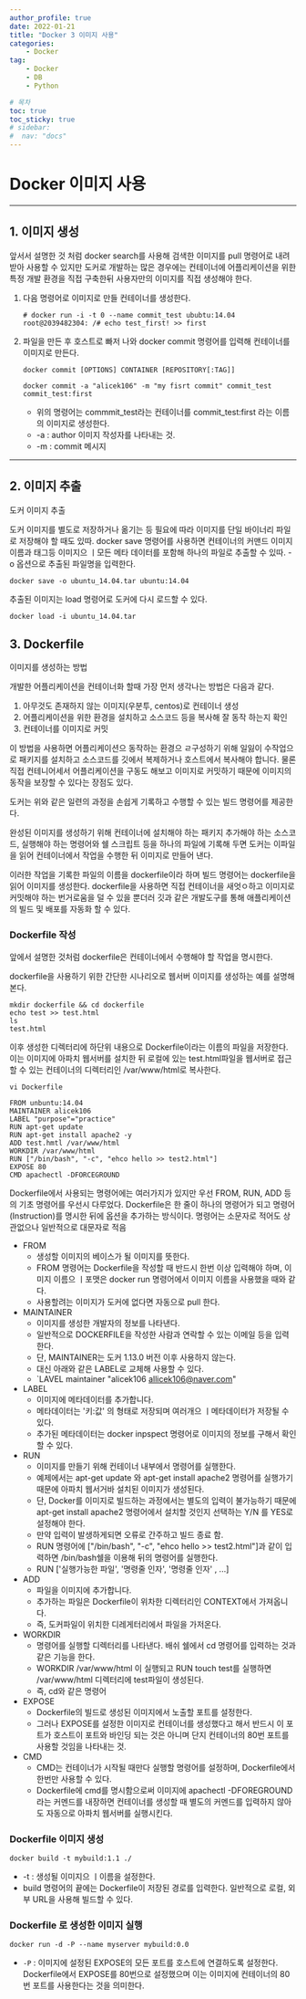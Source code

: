 ```yaml
---
author_profile: true
date: 2022-01-21
title: "Docker 3 이미지 사용"
categories: 
    - Docker
tag: 
    - Docker
    - DB
    - Python

# 목차
toc: true  
toc_sticky: true 
# sidebar:
#  nav: "docs"
---
```


# Docker 이미지 사용

---

## 1. 이미지 생성

앞서서 설명한 것 처럼 docker search를 사용해 검색한 이미지를 pull 명령어로 내려 받아 사용할 수 있지만 도커로 개발하는 많은 경우에는 컨테이너에 어플리케이션을 위한 특정 개발 환경을 직접 구축한뒤 사용자만의 이미지를 직접 생성해야 한다.

1. 다음 명령어로 이미지로 만들 컨테이너를 생성한다.
   ``` 
   # docker run -i -t 0 --name commit_test ububtu:14.04
   root@2039482304: /# echo test_first! >> first
   ```
2. 파일을 만든 후 호스트로 빠저 나와 docker commit 명령어를 입력해 컨테이너를 이미지로 만든다. 
   ``` 
   docker commit [OPTIONS] CONTAINER [REPOSITORY[:TAG]]
   ```
   
   ```
   docker commit -a "alicek106" -m "my fisrt commit" commit_test commit_test:first
   ```
   - 위의 명령어는 commmit_test라는 컨테이너를 commit_test:first 라는 이름의 이미지로 생성한다. 
   - -a : author 이미지 작성자를 나타내는 것. 
   - -m : commit 메시지 

---

## 2. 이미지 추출

도커 이미지 추출

도커 이미지를 별도로 저장하거나 옮기는 등 필요에 따라 이미지를 단일 바이너리 파일로 저장해야 할 때도 있따. 
docker save 명령어를 사용하면 컨테이너의 커맨드 이미지 이름과 태그등 이미지으 ㅣ모든 메타 데이터를 포함해 하나의 파일로 추출할 수 있따. -o 옵션으로 추출된 파일명을 입력한다.

```
docker save -o ubuntu_14.04.tar ubuntu:14.04
```

추출된 이미지는 load 명령어로 도커에 다시 로드할 수 있다.

```
docker load -i ubuntu_14.04.tar
```

## 3. Dockerfile

이미지를 생성하는 방법

개발한 어플리케이션을 컨테이너화 할때 가장 먼저 생각나는 방법은 다음과 같다.
1. 아무것도 존재하지 않는 이미지(우분투, centos)로 컨테이너 생성
2. 어플리케이션을 위한 환경을 설치하고 소스코드 등을 복사해 잘 동작 하는지 확인
3. 컨테이너를 이미지로 커밋

이 방법을 사용하면 어플리케이션으 동작하는 환경으 ㄹ구성하기 위해 일잃이 수작업으로 패키지를 설치하고 소스코드를 깃에서 복제하거나 호스트에서 복사해야 합니다. 물론 직접 컨테니어세서 어플리케이션을 구동도 해보고 이미지로 커밋하기 때문에 이미지의 동작을 보장할 수 있다는 장점도 있다. 

도커는 위와 같은 일련의 과정을 손쉽게 기록하고 수행할 수 있는 빌드 명령어를 제공한다.

완성된 이미지를 생성하기 위해 컨테이너에 설치해야 하는 패키지 추가해야 하는 소스코드, 실행해야 하는 명령어와 쉘 스크립트 등을 하나의 파일에 기록해 두면 도커는 이파일을 읽어 컨테이너에서 작업을 수행한 뒤 이미지로 만들어 낸다. 

이러한 작업을 기록한 파일의 이름을 dockerfile이라 하며 빌드 명령어는 dockerfile을 읽어 이미지를 생성한다. dockerfile을 사용하면 직접 컨테이너을 새엇ㅇ하고 이미지로 커밋해야 하는 번거로움을 덜 수 있을 뿐더러 깃과 같은 개발도구를 통해 애플리케이션의 빌드 및 배포를 자동화 할 수 있다.

### Dockerfile 작성

앞에서 설명한 것처럼 dockerfile은 컨테이너에서 수행해야 할 작업을 명시한다. 

dockerfile을 사용하기 위한 간단한 시나리오로 웹서버 이미지를 생성하는 예를 설명해 본다.

```
mkdir dockerfile && cd dockerfile
echo test >> test.html
ls
test.html
```

이후 생성한 디렉터리에 하단위 내용으로 Dockerfile이라는 이름의 파일을 저장한다. 
이는 이미지에 아파치 웹서버를 설치한 뒤 로컬에 있는 test.html파일을 웹서버로 접근할 수 있는 컨테이너의 디렉터리인 /var/www/html로 복사한다.

```
vi Dockerfile

FROM unbuntu:14.04
MAINTAINER alicek106
LABEL "purpose"="practice"
RUN apt-get update
RUN apt-get install apache2 -y
ADD test.hmtl /var/www/html
WORKDIR /var/www/html
RUN ["/bin/bash", "-c", "ehco hello >> test2.html"]
EXPOSE 80
CMD apachectl -DFORCEGROUND
```

Dockerfile에서 사용되는 명령어에는 여러가지가 있지만 우선 FROM, RUN, ADD 등의 기초 명령어를 우선시 다루었다. 
Dockerfile은 한 줄이 하나의 명령어가 되고 명령어(Instruction)를 명시한 뒤에 옵션을 추가하는 방식이다. 
명령어는 소문자로 적어도 상관없으나 일반적으로 대문자로 적음

- FROM
  - 생성할 이미지의 베이스가 될 이미지를 뜻한다.
  - FROM 명령어는 Dockerfile을 작성할 때 반드시 한번 이상 입력해야 하며, 이미지 이름으 ㅣ포맷은 docker run 명령어에서 이미지 이름을 사용했을 때와 같다.
  - 사용할려는 이미지가 도커에 없다면 자동으로 pull 한다.
- MAINTAINER
  - 이미지를 생성한 개발자의 정보를 나타낸다.
  - 일반적으로 DOCKERFILE을 작성한 사람과 연락할 수 있는 이메일 등을 입력한다. 
  - 단, MAINTAINER는 도커 1.13.0 버전 이후 사용하지 않는다. 
  - 대신 아래와 같은 LABEL로 교체해 사용할 수 있다.
  - `LAVEL maintainer "alicek106 <allicek106@naver.com>"
- LABEL 
  - 이미지에 메타데이터를 추가합니다.
  - 메타데이터는 '키:값' 의 형태로 저장되며 여러개으 ㅣ메타데이터가 저장될 수 있다.
  - 추가된 메타데이터는 docker inpspect 명령어로 이미지의 정보를 구해서 확인할 수 있다.
- RUN
  - 이미지를 만들기 위해 컨테이너 내부에서 명령어를 실행한다.
  - 예제에서는 apt-get update 와 apt-get install apache2 명령어를 실행가기 때문에 아파치 웹서거바 설치된 이미지가 생성된다.
  - 단, Docker를 이미지로 빌드하는 과정에서는 별도의 입력이 불가능하기 때문에 apt-get install apache2 명령어에서 설치할 것인지 선택하는 Y/N 를 YES로 설정해야 한다.
  - 만약 입력이 발생하게되면 오류로 간주하고 빌드 종료 함.
  - RUN 명령어에 ["/bin/bash", "-c", "ehco hello >> test2.html"]과 같이 입력하면 /bin/bash쉘을 이용해 뒤의 명령어를 실행한다. 
  - RUN ['실행가능한 파일', '명령줄 인자', '명령줄 인자' , ...]
- ADD
  - 파일을 이미지에 추가합니다.
  - 추가하는 파일은 Dockerfile이 위차한 디렉터리인 CONTEXT에서 가져옵니다. 
  - 즉, 도커파일이 위치한 디레게터리에서 파일을 가저온다.
- WORKDIR
  - 명령어를 실행할 디렉터리를 나타낸다. 배쉬 쉘에서 cd 명령어를 입력하는 것과 같은 기능을 한다. 
  - WORKDIR /var/www/html 이 실행되고 RUN touch test를 실행하면 /var/www/html 디렉터리에 test파일이 생성된다.
  - 즉, cd와 같은 명령어
- EXPOSE
  - Dockerfile의 빌드로 생성된 이미지에서 노출할 포트를 설정한다. 
  - 그러나 EXPOSE를 설정한 이미지로 컨테이너를 생성했다고 해서 반드시 이 포트가 호스트이 포트와 바인딩 되는 것은 아니며 단지 컨테이너의 80번 포트를 사용할 것임을 나타내는 것.
- CMD
  - CMD는 컨테이너가 시작될 때만다 실행할 명령어를 설정하며, Dockerfile에서 한번만 사용할 수 있다.
  - Dockerfile에 cmd를 명시함으로써 이미지에 apachectl -DFOREGROUND라는 커멘드를 내장하면 컨테이너를 생성할 때 별도의 커멘드를 입력하지 않아도 자동으로 아파치 웹서버를 실행시킨다.  

### Dockerfile 이미지 생성

```
docker build -t mybuild:1.1 ./
```

- -t : 생성될 이미지으 ㅣ이름을 설정한다. 
- build 명령어의 끝에는 Dockerfile이 저장된 경로를 입력한다. 일반적으로 로컬, 외부 URL을 사용해 빌드할 수 있다.

### Dockerfile 로 생성한 이미지 실행

```
docker run -d -P --name myserver mybuild:0.0
```

- `-P` : 이미지에 설정된 EXPOSE의 모든 포트를 호스트에 연결하도록 설정한다. Dockerfile에서 EXPOSE를 80번으로 설정했으며 이는 이미지에 컨테이너의 80번 포트를 사용한다는 것을 의미한다.